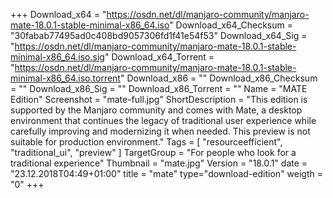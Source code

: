 +++
Download_x64 = "https://osdn.net/dl/manjaro-community/manjaro-mate-18.0.1-stable-minimal-x86_64.iso"
Download_x64_Checksum = "30fabab77495ad0c408bd9057306fd1f41e54f53"
Download_x64_Sig = "https://osdn.net/dl/manjaro-community/manjaro-mate-18.0.1-stable-minimal-x86_64.iso.sig"
Download_x64_Torrent = "https://osdn.net/dl/manjaro-community/manjaro-mate-18.0.1-stable-minimal-x86_64.iso.torrent"
Download_x86 = ""
Download_x86_Checksum = ""
Download_x86_Sig = ""
Download_x86_Torrent = ""
Name = "MATE Edition"
Screenshot = "mate-full.jpg"
ShortDescription = "This edition is supported by the Manjaro community and comes with Mate, a desktop environment that continues the legacy of traditional user experience while carefully improving and modernizing it when needed. This preview is not suitable for production environment."
Tags = [ "resourceefficient", "traditional_ui", "preview" ]
TargetGroup = "For people who look for a traditional experience"
Thumbnail = "mate.jpg"
Version = "18.0.1"
date = "23.12.2018T04:49+01:00"
title = "mate"
type="download-edition"
weigth = "0"
+++

